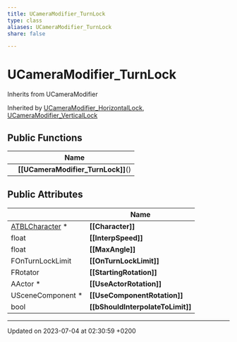 ```yaml
---
title: UCameraModifier_TurnLock
type: class
aliases: UCameraModifier_TurnLock
share: false

---
```


# UCameraModifier_TurnLock





Inherits from UCameraModifier

Inherited by [UCameraModifier_HorizontalLock](/docs/SDK/Source/Classes/classUCameraModifier__HorizontalLock.md), [UCameraModifier_VerticalLock](/docs/SDK/Source/Classes/classUCameraModifier__VerticalLock.md)

## Public Functions

|                | Name           |
| -------------- | -------------- |
| | **[[UCameraModifier_TurnLock]]**() |

## Public Attributes

|                | Name           |
| -------------- | -------------- |
| [ATBLCharacter](/docs/SDK/Source/Classes/classATBLCharacter.md) * | **[[Character]]**  |
| float | **[[InterpSpeed]]**  |
| float | **[[MaxAngle]]**  |
| FOnTurnLockLimit | **[[OnTurnLockLimit]]**  |
| FRotator | **[[StartingRotation]]**  |
| AActor * | **[[UseActorRotation]]**  |
| USceneComponent * | **[[UseComponentRotation]]**  |
| bool | **[[bShouldInterpolateToLimit]]**  |

-------------------------------

Updated on 2023-07-04 at 02:30:59 +0200